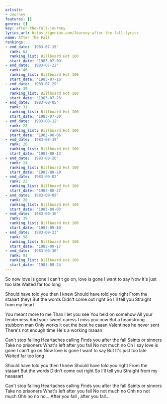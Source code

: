 ```yaml
---
artists:
- Journey
features: []
genres: []
key: after-the-fall-journey
lyrics_url: https://genius.com/Journey-after-the-fall-lyrics
name: After The Fall
rankings:
- end_date: '1983-07-15'
  rank: 62
  ranking_list: Billboard Hot 100
  start_date: '1983-07-09'
- end_date: '1983-07-22'
  rank: 46
  ranking_list: Billboard Hot 100
  start_date: '1983-07-16'
- end_date: '1983-07-29'
  rank: 39
  ranking_list: Billboard Hot 100
  start_date: '1983-07-23'
- end_date: '1983-08-05'
  rank: 31
  ranking_list: Billboard Hot 100
  start_date: '1983-07-30'
- end_date: '1983-08-12'
  rank: 28
  ranking_list: Billboard Hot 100
  start_date: '1983-08-06'
- end_date: '1983-08-19'
  rank: 26
  ranking_list: Billboard Hot 100
  start_date: '1983-08-13'
- end_date: '1983-08-26'
  rank: 24
  ranking_list: Billboard Hot 100
  start_date: '1983-08-20'
- end_date: '1983-09-02'
  rank: 23
  ranking_list: Billboard Hot 100
  start_date: '1983-08-27'
- end_date: '1983-09-09'
  rank: 28
  ranking_list: Billboard Hot 100
  start_date: '1983-09-03'
- end_date: '1983-09-16'
  rank: 39
  ranking_list: Billboard Hot 100
  start_date: '1983-09-10'
- end_date: '1983-09-23'
  rank: 58
  ranking_list: Billboard Hot 100
  start_date: '1983-09-17'
- end_date: '1983-09-30'
  rank: 91
  ranking_list: Billboard Hot 100
  start_date: '1983-09-24'
---
```

So now love is gone
I can't t go on, love is gone
I want to say
Now it's just too late
Waited far too long


Should have told you then I knew
Should have told you right
From the staaart (hey)
But the words
Didn't come out right
So I'll tell you
Straight from my heart


You meant more to me
Than I let you see
You held on somehow
All your tenderness
And your sweet caress
I miss you now
But a headstrong stubborn man
Only works it out the best he caaan
Valentines he never sent
There's not enough time
He's a working maaan


Can't stop falling
Heartaches calling
Finds you after the fall
Saints or sinners
Take no prisoners
What's left after you fall
No not much no
Oh I say love is gone
I can't go on
Now love is gone
I want to say
But It's just too late
Waited far too long


Should have told you then I knew
Should have told you right
From the staaart
But the words
Didn't come out right
So I'll tell you
Straight from my heaaaart


Can't stop falling
Heartaches calling
Finds you after the fall
Saints or sinners
Take no prisoners
What's left after you fall
No not much no
Ohh no not much
Ohh no no no...
After you fall , after you fall...
